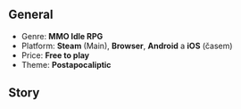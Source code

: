 ## General
- Genre: **MMO Idle RPG**
- Platform: **Steam** (Main), **Browser**, **Android** a **iOS** (časem)
- Price: **Free to play**
- Theme: **Postapocaliptic**

## Story
